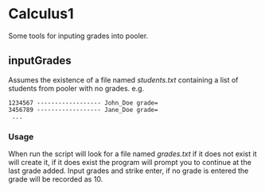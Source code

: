 # Calculus1
Some tools for inputing grades into pooler.

## inputGrades

Assumes the existence of a file named *students.txt* containing a list of students from pooler with no grades.
e.g.
```
1234567 ------------------ John_Doe grade=
3456789 ------------------ Jane_Doe grade=
 ...
```

### Usage

When run the script will look for a file named *grades.txt* if it does not exist it will create it, if it does exist the program will prompt you to continue at the last grade added. Input grades and strike enter, if no grade is entered the grade will be recorded as 10.
